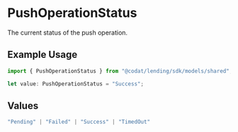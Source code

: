 # PushOperationStatus

The current status of the push operation.

## Example Usage

```typescript
import { PushOperationStatus } from "@codat/lending/sdk/models/shared";

let value: PushOperationStatus = "Success";
```

## Values

```typescript
"Pending" | "Failed" | "Success" | "TimedOut"
```